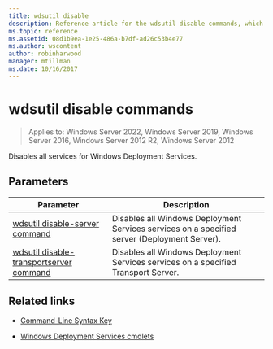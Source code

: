 ```yaml
---
title: wdsutil disable
description: Reference article for the wdsutil disable commands, which disables all services for Windows Deployment Services.
ms.topic: reference
ms.assetid: 08d1b9ea-1e25-486a-b7df-ad26c53b4e77
ms.author: wscontent
author: robinharwood
manager: mtillman
ms.date: 10/16/2017
---
```


# wdsutil disable commands

>Applies to: Windows Server 2022, Windows Server 2019, Windows Server 2016, Windows Server 2012 R2, Windows Server 2012

Disables all services for Windows Deployment Services.

## Parameters

| Parameter | Description |
|--|--|
| [wdsutil disable-server command](wdsutil-disable-server.md) | Disables all Windows Deployment Services services on a specified server (Deployment Server). |
| [wdsutil disable-transportserver command](wdsutil-disable-transportserver.md) | Disables all Windows Deployment Services services on a specified Transport Server. |

## Related links

- [Command-Line Syntax Key](command-line-syntax-key.md)

- [Windows Deployment Services cmdlets](/powershell/module/wds)
